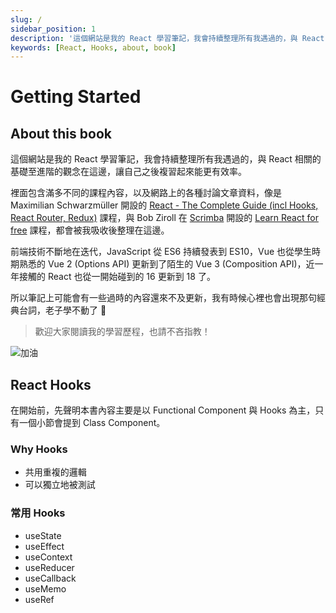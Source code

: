 ```yaml
---
slug: /
sidebar_position: 1
description: '這個網站是我的 React 學習筆記，我會持續整理所有我遇過的，與 React 相關的基礎至進階的觀念在這邊，讓自己之後複習起來能更有效率。'
keywords: [React, Hooks, about, book]
---
```


# Getting Started

## About this book

這個網站是我的 React 學習筆記，我會持續整理所有我遇過的，與 React 相關的基礎至進階的觀念在這邊，讓自己之後複習起來能更有效率。

裡面包含滿多不同的課程內容，以及網路上的各種討論文章資料，像是 Maximilian Schwarzmüller 開設的 [React - The Complete Guide (incl Hooks, React Router, Redux)](https://www.udemy.com/course/react-the-complete-guide-incl-redux/) 課程，與 Bob Ziroll 在 [Scrimba](https://scrimba.com/) 開設的 [Learn React for free](https://scrimba.com/learn/learnreact) 課程，都會被我吸收後整理在這邊。

前端技術不斷地在迭代，JavaScript 從 ES6 持續發表到 ES10，Vue 也從學生時期熟悉的 Vue 2 (Options API) 更新到了陌生的 Vue 3 (Composition API)，近一年接觸的 React 也從一開始碰到的 16 更新到 18 了。

所以筆記上可能會有一些過時的內容還來不及更新，我有時候心裡也會出現那句經典台詞，老子學不動了 🤣

> 歡迎大家閱讀我的學習歷程，也請不吝指教！

![加油](https://i.imgur.com/Xf7ttuI.png)

## React Hooks

在開始前，先聲明本書內容主要是以 Functional Component 與 Hooks 為主，只有一個小節會提到 Class Component。

### Why Hooks

- 共用重複的邏輯
- 可以獨立地被測試

### 常用 Hooks

- useState
- useEffect
- useContext
- useReducer
- useCallback
- useMemo
- useRef
  <!-- - useImperativeHandle -->
  <!-- - useLayoutEffect -->
  <!-- - useDebugValue -->
